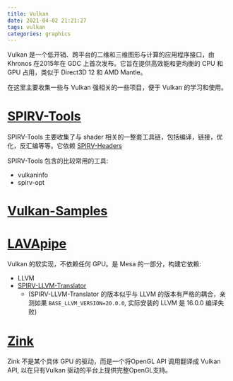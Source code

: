 ```yaml
---
title: Vulkan
date: 2021-04-02 21:21:27
tags: vulkan
categories: graphics
---
```


Vulkan 是一个低开销、跨平台的二维和三维图形与计算的应用程序接口，由 Khronos 在2015年在 GDC 上首次发布。它旨在提供高效能和更均衡的 CPU 和 GPU 占用，类似于 Direct3D 12 和 AMD Mantle。

在这里主要收集一些与 Vulkan 强相关的一些项目，便于 Vulkan 的学习和使用。

<!--more-->


# [SPIRV-Tools](https://github.com/KhronosGroup/SPIRV-Tools)

SPIRV-Tools 主要收集了与 shader 相关的一整套工具链，包括编译，链接，优化，反汇编等等。它依赖 [SPIRV-Headers](https://github.com/KhronosGroup/SPIRV-Headers)

SPIRV-Tools 包含的比较常用的工具:

- vulkaninfo
- spirv-opt

# [Vulkan-Samples](https://github.com/KhronosGroup/Vulkan-Samples)

# [LAVApipe](https://gitlab.freedesktop.org/mesa/mesa/-/tree/main/src/gallium/frontends/lavapipe)

Vulkan 的软实现，不依赖任何 GPU。是 Mesa 的一部分，构建它依赖:

- LLVM
- [SPIRV-LLVM-Translator](https://github.com/KhronosGroup/SPIRV-LLVM-Translator)
    - (SPIRV-LLVM-Translator 的版本似乎与 LLVM 的版本有严格的耦合，亲测如果 `BASE_LLVM_VERSION=20.0.0`, 实际安装的 LLVM 是 16.0.0 编译失败)

# [Zink](https://docs.mesa3d.org/drivers/zink.html)

Zink 不是某个具体 GPU 的驱动，而是一个将OpenGL API 调用翻译成 Vulkan API, 以在只有Vulkan 驱动的平台上提供完整OpenGL支持。


